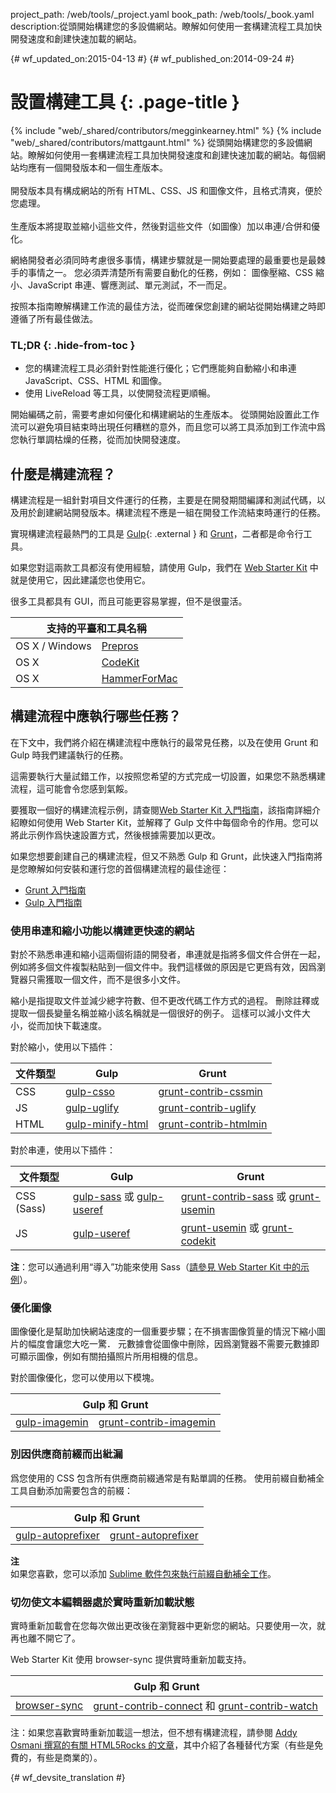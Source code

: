 project_path: /web/tools/_project.yaml
book_path: /web/tools/_book.yaml
description:從頭開始構建您的多設備網站。瞭解如何使用一套構建流程工具加快開發速度和創建快速加載的網站。

{# wf_updated_on:2015-04-13 #}
{# wf_published_on:2014-09-24 #}

# 設置構建工具 {: .page-title }

{% include "web/_shared/contributors/megginkearney.html" %}
{% include "web/_shared/contributors/mattgaunt.html" %}
從頭開始構建您的多設備網站。瞭解如何使用一套構建流程工具加快開發速度和創建快速加載的網站。每個網站均應有一個開發版本和一個生產版本。<br /><br />開發版本具有構成網站的所有 HTML、CSS、JS 和圖像文件，且格式清爽，便於您處理。<br /><br />生產版本將提取並縮小這些文件，然後對這些文件（如圖像）加以串連/合併和優化。

網絡開發者必須同時考慮很多事情，構建步驟就是一開始要處理的最重要也是最棘手的事情之一。
您必須弄清楚所有需要自動化的任務，例如：
圖像壓縮、CSS 縮小、JavaScript 串連、響應測試、單元測試，不一而足。



按照本指南瞭解構建工作流的最佳方法，從而確保您創建的網站從開始構建之時即遵循了所有最佳做法。




### TL;DR {: .hide-from-toc }
- 您的構建流程工具必須針對性能進行優化；它們應能夠自動縮小和串連 JavaScript、CSS、HTML 和圖像。
- 使用 LiveReload 等工具，以使開發流程更順暢。


開始編碼之前，需要考慮如何優化和構建網站的生產版本。
從頭開始設置此工作流可以避免項目結束時出現任何糟糕的意外，而且您可以將工具添加到工作流中爲您執行單調枯燥的任務，從而加快開發速度。




## 什麼是構建流程？

構建流程是一組針對項目文件運行的任務，主要是在開發期間編譯和測試代碼，以及用於創建網站開發版本。構建流程不應是一組在開發工作流結束時運行的任務。


實現構建流程最熱門的工具是 [Gulp](http://gulpjs.com/){: .external } 和 [Grunt](http://gruntjs.com/)，二者都是命令行工具。

如果您對這兩款工具都沒有使用經驗，請使用 Gulp，我們在 [Web Starter Kit](/web/tools/starter-kit/) 中就是使用它，因此建議您也使用它。



很多工具都具有 GUI，而且可能更容易掌握，但不是很靈活。


<table class="responsive">
  <thead>
    <tr>
      <th colspan="2">支持的平臺和工具名稱</th>
    </tr>
  </thead>
  <tbody>
    <tr>
      <td data-th="Supported Platforms">OS X / Windows</td>
      <td data-th="Gulp"><a href="http://alphapixels.com/prepros/">Prepros</a></td>
    </tr>
    <tr>
      <td data-th="Supported Platforms">OS X</td>
      <td data-th="Gulp"><a href="https://incident57.com/codekit/">CodeKit</a></td>
    </tr>
    <tr>
      <td data-th="Supported Platforms">OS X</td>
      <td data-th="Gulp"><a href="http://hammerformac.com/">HammerForMac</a></td>
    </tr>
  </tbody>
</table>


## 構建流程中應執行哪些任務？

在下文中，我們將介紹在構建流程中應執行的最常見任務，以及在使用 Grunt 和 Gulp 時我們建議執行的任務。


這需要執行大量試錯工作，以按照您希望的方式完成一切設置，如果您不熟悉構建流程，這可能會令您感到氣餒。


要獲取一個好的構建流程示例，請查閱[Web Starter Kit 入門指南](/web/fundamentals/getting-started/web-starter-kit/)，該指南詳細介紹瞭如何使用 Web Starter Kit，並解釋了 Gulp 文件中每個命令的作用。您可以將此示例作爲快速設置方式，然後根據需要加以更改。


如果您想要創建自己的構建流程，但又不熟悉 Gulp 和 Grunt，此快速入門指南將是您瞭解如何安裝和運行您的首個構建流程的最佳途徑：



* [Grunt 入門指南](http://gruntjs.com/getting-started)
* [Gulp 入門指南](https://github.com/gulpjs/gulp/blob/master/docs/getting-started.md#getting-started)


### 使用串連和縮小功能以構建更快速的網站

對於不熟悉串連和縮小這兩個術語的開發者，串連就是指將多個文件合併在一起，例如將多個文件複製粘貼到一個文件中。我們這樣做的原因是它更爲有效，因爲瀏覽器只需獲取一個文件，而不是很多小文件。


縮小是指提取文件並減少總字符數、但不更改代碼工作方式的過程。
刪除註釋或提取一個長變量名稱並縮小該名稱就是一個很好的例子。
這樣可以減小文件大小，從而加快下載速度。


對於縮小，使用以下插件：

<table>
  <thead>
    <tr>
      <th data-th="Type of File">文件類型</th>
      <th data-th="Gulp">Gulp</th>
      <th data-th="Grunt">Grunt</th>
    </tr>
  </thead>
  <tbody>
    <tr>
      <td data-th="Type of File">CSS</td>
      <td data-th="Gulp"><a href="https://github.com/ben-eb/gulp-csso">gulp-csso</a></td>
      <td data-th="Grunt"><a href="https://github.com/gruntjs/grunt-contrib-cssmin">grunt-contrib-cssmin</a></td>
    </tr>
    <tr>
      <td data-th="Type of File">JS</td>
      <td data-th="Gulp"><a href="https://github.com/terinjokes/gulp-uglify/">gulp-uglify</a></td>
      <td data-th="Grunt"><a href="https://github.com/gruntjs/grunt-contrib-uglify">grunt-contrib-uglify</a></td>
    </tr>
    <tr>
      <td data-th="Type of File">HTML</td>
      <td data-th="Gulp"><a href="https://www.npmjs.com/package/gulp-minify-html">gulp-minify-html</a></td>
      <td data-th="Grunt"><a href="https://github.com/gruntjs/grunt-contrib-htmlmin">grunt-contrib-htmlmin</a></td>
    </tr>
  </tbody>
</table>

對於串連，使用以下插件：

<table>
  <thead>
    <tr>
      <th data-th="Type of File">文件類型</th>
      <th data-th="Gulp">Gulp</th>
      <th data-th="Grunt">Grunt</th>
    </tr>
  </thead>
  <tbody>
    <tr>
      <td data-th="Type of File">CSS (Sass)</td>
      <td data-th="Gulp"><a href="https://github.com/dlmanning/gulp-sass">gulp-sass</a> 或 <a href="https://github.com/jonkemp/gulp-useref">gulp-useref</a></td>
      <td data-th="Grunt"><a href="https://github.com/gruntjs/grunt-contrib-sass">grunt-contrib-sass</a> 或 <a href="https://github.com/yeoman/grunt-usemin">grunt-usemin</a></td>
    </tr>
    <tr>
      <td data-th="Type of File">JS</td>
      <td data-th="Gulp"><a href="https://github.com/jonkemp/gulp-useref">gulp-useref</a></td>
      <td data-th="Grunt"><a href="https://github.com/yeoman/grunt-usemin">grunt-usemin</a> 或 <a href="https://github.com/fatso83/grunt-codekit">grunt-codekit</a></td>
    </tr>
  </tbody>
</table>

**注**：您可以通過利用“導入”功能來使用 Sass（[請參見 Web Starter Kit 中的示例](https://github.com/google/web-starter-kit/blob/master/app/styles/main.scss)）。


### 優化圖像

圖像優化是幫助加快網站速度的一個重要步驟；在不損害圖像質量的情況下縮小圖片的幅度會讓您大吃一驚．
元數據會從圖像中刪除，因爲瀏覽器不需要元數據即可顯示圖像，例如有關拍攝照片所用相機的信息。



對於圖像優化，您可以使用以下模塊。

<table class="responsive">
  <thead>
    <tr>
      <th colspan="2">Gulp 和 Grunt</th>
    </tr>
  </thead>
  <tbody>
    <tr>
      <td data-th="Gulp"><a href="https://github.com/sindresorhus/gulp-imagemin">gulp-imagemin</a></td>
      <td data-th="Grunt"><a href="https://github.com/gruntjs/grunt-contrib-imagemin">grunt-contrib-imagemin</a></td>
    </tr>
  </tbody>
</table>

### 別因供應商前綴而出紕漏

爲您使用的 CSS 包含所有供應商前綴通常是有點單調的任務。
使用前綴自動補全工具自動添加需要包含的前綴：


<table class="responsive">
  <thead>
    <tr>
      <th colspan="2">Gulp 和 Grunt</th>
    </tr>
  </thead>
  <tbody>
    <tr>
      <td data-th="Gulp"><a href="https://github.com/sindresorhus/gulp-autoprefixer">gulp-autoprefixer</a></td>
      <td data-th="Grunt"><a href="https://github.com/nDmitry/grunt-autoprefixer">grunt-autoprefixer</a></td>
    </tr>
  </tbody>
</table>

**注**  
如果您喜歡，您可以添加 [Sublime 軟件包來執行前綴自動補全工作](/web/tools/setup/setup-editor#autoprefixer)。


### 切勿使文本編輯器處於實時重新加載狀態

實時重新加載會在您每次做出更改後在瀏覽器中更新您的網站。只要使用一次，就再也離不開它了。


Web Starter Kit 使用 browser-sync 提供實時重新加載支持。

<table class="responsive">
  <thead>
    <tr>
      <th colspan="2">Gulp 和 Grunt</th>
    </tr>
  </thead>
  <tbody>
    <tr>
      <td data-th="Gulp"><a href="http://www.browsersync.io/docs/gulp/">browser-sync</a></td>
      <td data-th="Grunt"><a href="https://github.com/gruntjs/grunt-contrib-connect">grunt-contrib-connect</a> 和 <a href="https://github.com/gruntjs/grunt-contrib-watch">grunt-contrib-watch</a></td>
    </tr>
  </tbody>
</table>

注：如果您喜歡實時重新加載這一想法，但不想有構建流程，請參閱 [Addy Osmani 撰寫的有關 HTML5Rocks 的文章](http://www.html5rocks.com/en/tutorials/tooling/synchronized-cross-device-testing/)，其中介紹了各種替代方案（有些是免費的，有些是商業的）。


{# wf_devsite_translation #}
